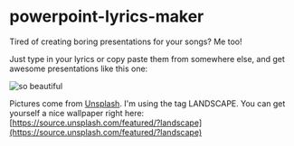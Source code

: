 # powerpoint-lyrics-maker
Tired of creating boring presentations for your songs? Me too!

Just type in your lyrics or copy paste them from somewhere else, and get awesome presentations like this one:

![so beautiful](https://i.imgur.com/FaV9Kiu.png)

Pictures come from [Unsplash](http://www.unsplash.com). I'm using the tag LANDSCAPE. You can get yourself a nice wallpaper right here: [https://source.unsplash.com/featured/?landscape](https://source.unsplash.com/featured/?landscape)
